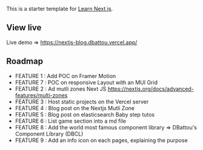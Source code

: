This is a starter template for [Learn Next.js](https://nextjs.org/learn).

## View live

Live demo => https://nextjs-blog.dbattou.vercel.app/

## Roadmap

- FEATURE 1 : Add POC on Framer Motion
- FEATURE 7 : POC on responsive Layout with an MUI Grid
- FEATURE 2 : Ad mutli zones Next JS https://nextjs.org/docs/advanced-features/multi-zones
- FEATURE 3 : Host static projects on the Vercel server
- FEATURE 4 : Blog post on the Nextjs Mutli Zone
- FEATURE 5 : Blog post on elasticsearch Baby step tutos
- FEATURE 6 : List game section into a md file
- FEATURE 8 : Add the world most famous component library => DBattou's Component Library (DBCL)
- FEATURE 9 : Add an info icon on each pages, explaining the purpose
